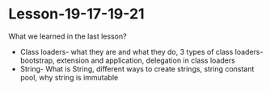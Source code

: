 # Lesson-19-17-19-21

What we learned in the last lesson?

- Class loaders- what they are and what they do, 3 types of class loaders- bootstrap, extension and application, delegation in class loaders
- String- What is String, different ways to create strings, string constant pool, why string is immutable
